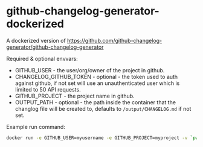 # github-changelog-generator-dockerized

A dockerized version of https://github.com/github-changelog-generator/github-changelog-generator

Required & optional envvars:

 * GITHUB_USER - the user/org/owner of the project in github.
 * CHANGELOG_GITHUB_TOKEN -  optional - the token used to auth against github, if not set will use an unauthenticated user which is limited to 50 API requests.
 * GITHUB_PROJECT - the project name in github.
 * OUTPUT_PATH - optional - the path inside the container that the changlog file will be created to, defaults to `/output/CHANGELOG.md` if not set.
 
 
Example run command:

 ```bash
docker run -e GITHUB_USER=myusername -e GITHUB_PROJECT=myproject -v `pwd`:/output naorlivne/github-changelog-generator-dockerized
```
